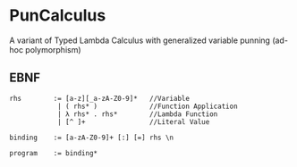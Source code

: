 # PunCalculus
A variant of Typed Lambda Calculus with generalized variable punning (ad-hoc polymorphism)

## EBNF

```PLC
rhs        := [a-z][_a-zA-Z0-9]*   //Variable
            | ( rhs* )             //Function Application
            | λ rhs* . rhs*        //Lambda Function
            | [^ ]+                //Literal Value

binding    := [a-zA-Z0-9]+ [:] [=] rhs \n

program    := binding*
```

